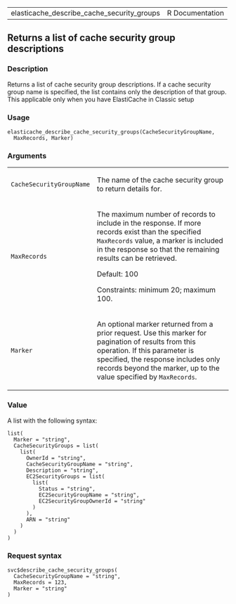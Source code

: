 <table style="width: 100%;">
<tbody>
<tr class="odd">
<td>elasticache_describe_cache_security_groups</td>
<td style="text-align: right;">R Documentation</td>
</tr>
</tbody>
</table>

## Returns a list of cache security group descriptions

### Description

Returns a list of cache security group descriptions. If a cache security
group name is specified, the list contains only the description of that
group. This applicable only when you have ElastiCache in Classic setup

### Usage

    elasticache_describe_cache_security_groups(CacheSecurityGroupName,
      MaxRecords, Marker)

### Arguments

<table>
<colgroup>
<col style="width: 35%" />
<col style="width: 65%" />
</colgroup>
<tbody>
<tr class="odd">
<td><code
id="elasticache_describe_cache_security_groups_:_CacheSecurityGroupName">CacheSecurityGroupName</code></td>
<td><p>The name of the cache security group to return details
for.</p></td>
</tr>
<tr class="even">
<td><code
id="elasticache_describe_cache_security_groups_:_MaxRecords">MaxRecords</code></td>
<td><p>The maximum number of records to include in the response. If more
records exist than the specified <code>MaxRecords</code> value, a marker
is included in the response so that the remaining results can be
retrieved.</p>
<p>Default: 100</p>
<p>Constraints: minimum 20; maximum 100.</p></td>
</tr>
<tr class="odd">
<td><code
id="elasticache_describe_cache_security_groups_:_Marker">Marker</code></td>
<td><p>An optional marker returned from a prior request. Use this marker
for pagination of results from this operation. If this parameter is
specified, the response includes only records beyond the marker, up to
the value specified by <code>MaxRecords</code>.</p></td>
</tr>
</tbody>
</table>

### Value

A list with the following syntax:

    list(
      Marker = "string",
      CacheSecurityGroups = list(
        list(
          OwnerId = "string",
          CacheSecurityGroupName = "string",
          Description = "string",
          EC2SecurityGroups = list(
            list(
              Status = "string",
              EC2SecurityGroupName = "string",
              EC2SecurityGroupOwnerId = "string"
            )
          ),
          ARN = "string"
        )
      )
    )

### Request syntax

    svc$describe_cache_security_groups(
      CacheSecurityGroupName = "string",
      MaxRecords = 123,
      Marker = "string"
    )
